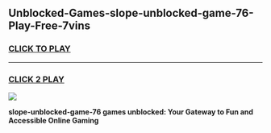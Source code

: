 
## Unblocked-Games-slope-unblocked-game-76-Play-Free-7vins
<h3>
<a href="https://premium76.site?title=slope-unblocked-game-76&ref=09A">CLICK TO PLAY</a></h3>
<hr>

<h3>
<a href="https://premium76.site?title=slope-unblocked-game-76&ref=09A">CLICK 2 PLAY</a>
  
</h3>

<a href="https://premium76.site?title=slope-unblocked-game-76&ref=09A"><img src="https://clearcache.store/games.png"></a>


**slope-unblocked-game-76 games unblocked: Your Gateway to Fun and Accessible Online Gaming**
